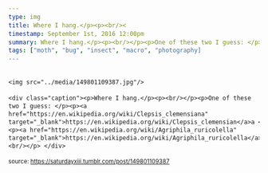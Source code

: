 ```yaml
---
type: img
title: Where I hang.</p><p><br/><
timestamp: September 1st, 2016 12:00pm
summary: Where I hang.</p><p><br/></p><p>One of these two I guess: </p><p><a href="https://en.wikipedia.org/wiki/Clepsis_clemensiana" target="_blank">https://e
tags: ["moth", "bug", "insect", "macro", "photography]
---
```


                
                
                
                                                                                        <img src="../media/149801109387.jpg"/>
                                                                                          <div class="caption"><p>Where I hang.</p><p><br/></p><p>One of these two I guess: </p><p><a href="https://en.wikipedia.org/wiki/Clepsis_clemensiana" target="_blank">https://en.wikipedia.org/wiki/Clepsis_clemensian</a>a </p><p><a href="https://en.wikipedia.org/wiki/Agriphila_ruricolella" target="_blank">https://en.wikipedia.org/wiki/Agriphila_ruricolella</a><br/></p> </div>
                                    
                
                
                
                
                                
<small>source: https://saturdayxiii.tumblr.com/post/149801109387</small>
